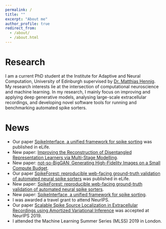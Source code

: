 ```yaml
---
permalink: /
title: ""
excerpt: "About me"
author_profile: true
redirect_from:
  - /about/
  - /about.html
---
```


Research
======
I am a current PhD student at the Institute for Adaptive and Neural Computation, University of Edinburgh supervised by
[Dr. Matthias Hennig](http://homepages.inf.ed.ac.uk/mhennig/). My research interests lie at the intersection of computational neuroscience and machine learning. In my research, I mainly focus on improving and applying deep generative models, analysing large-scale extracellular recordings, and developing novel software tools for running and benchmarking automated spike sorters.

News
======
* Our paper [SpikeInterface, a unified framework for spike sorting](https://elifesciences.org/articles/61834) was published in eLife.
* New paper: [Improving the Reconstruction of Disentangled Representation Learners via Multi-Stage Modelling](https://arxiv.org/abs/2010.13187).
* New paper: [not-so-BigGAN: Generating High-Fidelity Images on a Small Compute Budget](https://arxiv.org/abs/2009.04433).
* Our paper [SpikeForest: reproducible web-facing ground-truth validation of automated neural spike sorters](https://elifesciences.org/articles/55167) was published in eLife.
* New paper: [SpikeForest: reproducible web-facing ground-truth validation of automated neural spike sorters](https://www.biorxiv.org/content/10.1101/2020.01.14.900688v1?rss=1).
* New paper: [SpikeInterface, a unified framework for spike sorting](https://www.biorxiv.org/content/10.1101/796599v1.abstract).
* I was awarded a travel grant to attend NeurIPS.
* Our paper [Scalable Spike Source Localization in Extracellular Recordings using Amortized Variational Inference](https://papers.nips.cc/paper/8720-scalable-spike-source-localization-in-extracellular-recordings-using-amortized-variational-inference) was accepted at NeurIPS 2019.
* I attended the Machine Learning Summer Series (MLSS) 2019 in London.
